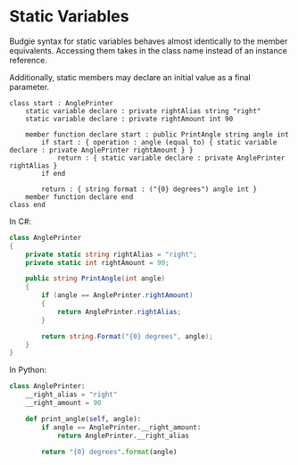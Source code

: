 # Static Variables

Budgie syntax for static variables behaves almost identically to the member equivalents.
Accessing them takes in the class name instead of an instance reference.

Additionally, static members may declare an initial value as a final parameter.

```budgie
class start : AnglePrinter
    static variable declare : private rightAlias string "right"
    static variable declare : private rightAmount int 90

    member function declare start : public PrintAngle string angle int
        if start : { operation : angle (equal to) { static variable declare : private AnglePrinter rightAmount } }
            return : { static variable declare : private AnglePrinter rightAlias }
        if end

        return : { string format : ("{0} degrees") angle int }
    member function declare end
class end
```

In C#:

```csharp
class AnglePrinter
{
    private static string rightAlias = "right";
    private static int rightAmount = 90;

    public string PrintAngle(int angle)
    {
        if (angle == AnglePrinter.rightAmount)
        {
            return AnglePrinter.rightAlias;
        }

        return string.Format("{0} degrees", angle);
    }
}
```

In Python:

```python
class AnglePrinter:
    __right_alias = "right"
    __right_amount = 90

    def print_angle(self, angle):
        if angle == AnglePrinter.__right_amount:
            return AnglePrinter.__right_alias

        return "{0} degrees".format(angle)
```
